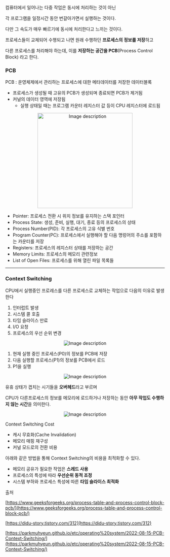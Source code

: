 컴퓨터에서 일어나는 다중 작업은 동시에 처리하는 것이 아닌

각 프로그램을 일정시간 동안 번갈아가면서 실행하는 것이다.

다만 그 속도가 매우 빠르기에 동시에 처리한다고 느끼는 것이다.

프로세스들이 교체되어 수행되고 나면 원래 수행하던 **프로세스의 정보를 저장**하고

다른 프로세스를 처리해야 하는데, 이를 **저장하는 공간을 PCB**(Process Control Block) 라고 한다.

### PCB

PCB : 운영체제에서 관리하는 프로세스에 대한 메타데이터를 저장한 데이터블록

-   프로세스가 생성될 때 고유의 PCB가 생성되며 종료되면 PCB가 제거됨
-   커널의 데이터 영역에 저장됨
    -   실행 상태일 때는 프로그램 카운터 레지스터 값 등이 CPU 레지스터에 로드됨
<div align="center">
    <img src="https://img1.daumcdn.net/thumb/R1280x0/?scode=mtistory2&fname=https%3A%2F%2Fblog.kakaocdn.net%2Fdn%2FlK8hI%2FbtsKg8eTHZj%2FaiX4TO2tw9806bQbhBkwxk%2Fimg.png" alt="Image description" width="300"/>
</div>

-   Pointer: 프로세스 전환 시 위치 정보를 유지하는 스택 포인터
-   Process State: 생성, 준비, 실행, 대기, 종료 등의 프로세스의 상태
-   Process Number(PID): 각 프로세스의 고유 식별 번호
-   Program Counter(PC): 프로세스에서 실행해야 할 다음 명렁어의 주소를 포함하는 카운터를 저장
-   Registers: 프로세스의 레지스터 상태를 저장하는 공간
-   Memory Limits: 프로세스의 메모리 관련정보
-   List of Open Files: 프로세스를 위해 열린 파일 목록들

---

### Context Switching

CPU에서 실행중인 프로레스를 다른 프로세스로 교체하는 작업으로 다음의 이유로 발생한다

1.  인터럽트 발생
2.  시스템 콜 호출
3.  타임 슬라이스 만료
4.  I/O 요청
5.  프로세스의 우선 순위 변경
<div align="center">
    <img src="https://img1.daumcdn.net/thumb/R1280x0/?scode=mtistory2&fname=https%3A%2F%2Fblog.kakaocdn.net%2Fdn%2FdY32Tt%2FbtsKgQ6yN29%2FmHdBfuy90eQD0mfx4LbNFK%2Fimg.png" alt="Image description"/>
</div>

1.  현재 실행 중인 프로세스(P0)의 정보를 PCB에 저장
2.  다음 실행할 프로세스(P1)의 정보를 PCB에서 로드
3.  P1을 실행

<div align="center">
    <img src="https://img1.daumcdn.net/thumb/R1280x0/?scode=mtistory2&fname=https%3A%2F%2Fblog.kakaocdn.net%2Fdn%2Fm5Qx4%2FbtsKgNowBAA%2FNETMrS8Qv4I4vDTDzhJagK%2Fimg.png" alt="Image description"/>
</div>

유휴 상태가 겹치는 시기들을 **오버헤드**라고 부르며

CPU가 다른프로세스의 정보를 메모리에 로드하거나 저장하는 동안 **아무 작업도 수행하지 않는 시간**을 의미한다.

<div align="center">
    <img src="https://img1.daumcdn.net/thumb/R1280x0/?scode=mtistory2&fname=https%3A%2F%2Fblog.kakaocdn.net%2Fdn%2Fcb0Olf%2FbtsKg2eN4RO%2FUTbCKsPyFxx19YnCnKKOaK%2Fimg.png" alt="Image description" />
</div>

Context Switching Cost

-   캐시 무효화(Cache Invalidation)
-   메모리 매핑 재구성
-   커널 모드로의 전환 비용

아래와 같은 방법을 통해 Context Switching의 비용을 최적화할 수 있다.

-   메모리 공유가 필요한 작업은 **스레드 사용**
-   프로세스의 특성에 따라 **우선순위 동적 조정**
-   시스템 부하와 프로세스 특성에 따른 **타임 슬라이스 최적화**

출처

[https://www.geeksforgeeks.org/process-table-and-process-control-block-pcb/](https://www.geeksforgeeks.org/process-table-and-process-control-block-pcb/)

[https://didu-story.tistory.com/312](https://didu-story.tistory.com/312)

[https://parkmuhyeun.github.io/etc/operating%20system/2022-08-15-PCB-Context-Switching/](https://parkmuhyeun.github.io/etc/operating%20system/2022-08-15-PCB-Context-Switching/)
